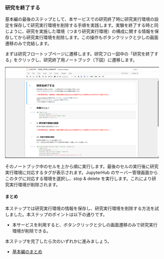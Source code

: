 ### 研究を終了する

基本編の最後のステップとして、本サービスでの研究終了時に研究実行環境の設定を保存して研究実行環境を削除する手順を実践します。実験を終了する時と同じように、研究を実施した環境（つまり研究実行環境）の構成に関する情報を保存してから研究実行環境を削除します。この操作もボタンクリックと少しの画面遷移のみで完結します。

まずは研究フロートップページに遷移します。研究フロー図中の「研究を終了する」をクリックし、研究終了用ノートブック（下図）に遷移します。

![](./images/research_flow_finish_research.png)

そのノートブック中のセルを上から順に実行します。最後のセルの実行後に研究実行環境に対応するタグが表示されます。JupyterHub のサーバー管理画面からこのタグに対応する環境を選択し、stop & delete を実行します。これにより研究実行環境が削除されます。

#### まとめ

本ステップでは研究実行環境の情報を保存し、研究実行環境を削除する方法を試しました。本ステップのポイントは以下の通りです。

* 本サービスを利用すると、ボタンクリックと少しの画面遷移のみで研究実行環境が削除できる。

本ステップを完了したら次のいずれかに進みましょう。

* [基本編のまとめ](../summary.md)

